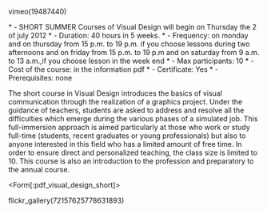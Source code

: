 vimeo(19487440)

<div id='aside'>
* - SHORT  SUMMER Courses of Visual Design will begin on Thursday the 2 of july 2012  
* - Duration: 40 hours in 5 weeks.
* - Frequency: on monday and on thursday  from 15 p.m. to 19 p.m. if you choose lessons during two afternoons and on friday from 15 p.m. to 19 p.m and on saturday from 9 a.m. to 13 a.m.,if you choose lesson in the week end
* - Max participants: 10
* - Cost of the course: in the information pdf
* - Certificate: Yes
* - Prerequisites: none
</div>

The short course in Visual Design  introduces the basics of visual communication through the realization of a graphics project.  Under the guidance of teachers, students are asked to address and resolve  all the difficulties  which emerge during  the various phases of a simulated job.  This full-immersion approach is aimed particularly  at those who work or study  full-time (students, recent graduates  or young professionals)   but also to anyone interested in this field who has a limited amount of free time.  In order to ensure  direct and personalized  teaching,  the class size is limited to 10.  This course is also  an introduction to the profession and preparatory to the annual course.

<Form[:pdf_visual_design_short]>

flickr_gallery(72157625778631893)
